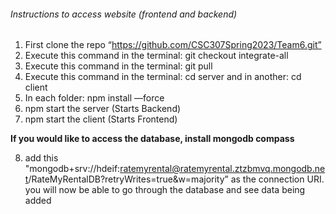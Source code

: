 ###### Instructions to access website (frontend and backend)
1. First clone the repo “https://github.com/CSC307Spring2023/Team6.git”
2. Execute this command in the terminal: git checkout integrate-all
3. Execute this command in the terminal: git pull
4. Execute this command in the terminal: cd server and in another: cd client
5. In each folder: npm install —force
6. npm start the server (Starts Backend)
7. npm start the client (Starts Frontend)


**If you would like to access the database, install mongodb compass**

8. add this "mongodb+srv://hdeif:ratemyrental@ratemyrental.ztzbmvq.mongodb.net/RateMyRentalDB?retryWrites=true&w=majority” as the connection URI. you will now be able to go through the database and see data being added
